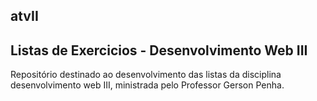   <h2 align> atvII    <h2>
  
<h2> Listas de Exercicios - Desenvolvimento Web III  </h2>
  Repositório destinado ao desenvolvimento das listas da disciplina desenvolvimento web III, ministrada pelo Professor Gerson Penha.



